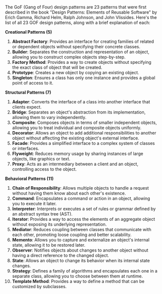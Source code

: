 The GoF (Gang of Four) design patterns are 23 patterns that were first described in the book "Design Patterns: Elements of Reusable Software" by Erich Gamma, Richard Helm, Ralph Johnson, and John Vlissides. Here's the list of all 23 GOF design patterns, along with a brief explanation of each:

**Creational Patterns (5)**

1. **Abstract Factory**: Provides an interface for creating families of related or dependent objects without specifying their concrete classes.
2. **Builder**: Separates the construction and representation of an object, allowing you to construct complex objects step-by-step.
3. **Factory Method**: Provides a way to create objects without specifying the exact class of object that will be created.
4. **Prototype**: Creates a new object by copying an existing object.
5. **Singleton**: Ensures a class has only one instance and provides a global point of access to it.

**Structural Patterns (7)**

1. **Adapter**: Converts the interface of a class into another interface that clients expect.
2. **Bridge**: Separates an object's abstraction from its implementation, allowing them to vary independently.
3. **Composite**: Composes objects in terms of smaller independent objects, allowing you to treat individual and composite objects uniformly.
4. **Decorator**: Allows an object to add additional responsibilities to another object without affecting the existing object's external interface.
5. **Facade**: Provides a simplified interface to a complex system of classes or interfaces.
6. **Flyweight**: Reduces memory usage by sharing instances of large objects, like graphics or text.
7. **Proxy**: Acts as an intermediary between a client and an object, controlling access to the object.

**Behavioral Patterns (11)**

1. **Chain of Responsibility**: Allows multiple objects to handle a request without having them know about each other's existence.
2. **Command**: Encapsulates a command or action in an object, allowing you to execute it later.
3. **Interpreter**: Interprets or executes a set of rules or grammar defined by an abstract syntax tree (AST).
4. **Iterator**: Provides a way to access the elements of an aggregate object without exposing its underlying representation.
5. **Mediator**: Reduces coupling between classes that communicate with each other, promoting loose coupling and better scalability.
6. **Memento**: Allows you to capture and externalize an object's internal state, allowing it to be restored later.
7. **Observer**: Notifies objects about changes to another object without having a direct reference to the changed object.
8. **State**: Allows an object to change its behavior when its internal state changes.
9. **Strategy**: Defines a family of algorithms and encapsulates each one in a separate class, allowing you to choose between them at runtime.
10. **Template Method**: Provides a way to define a method that can be customized by subclasses.
